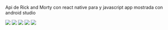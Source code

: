Api de Rick and Morty con react native para y javascript app mostrada con android studio 
<div>
  <img src= 'https://user-images.githubusercontent.com/81265155/158934493-a77a69ca-ba2b-49f4-b318-4f31da261376.png'>
  <img src= 'https://user-images.githubusercontent.com/81265155/158934952-41b0aedf-0133-41a2-bc46-3dbc0ca5bd80.png'>
  <img src= 'https://user-images.githubusercontent.com/81265155/158935029-b9b8bd5e-a9df-4c39-98f7-837c4676d200.png'>
  <img src= 'https://user-images.githubusercontent.com/81265155/158935063-aa2fed51-0746-400a-8c78-1ccaec7c3043.png'>
  <img src= 'https://user-images.githubusercontent.com/81265155/158935114-625cca04-422a-400b-89c0-1e9d6c8650ff.png'>
</div>
